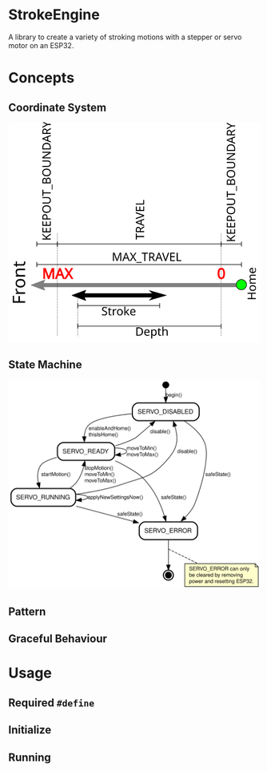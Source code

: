 # StrokeEngine
A library to create a variety of stroking motions with a stepper or servo motor on an ESP32.

# Concepts

## Coordinate System
![Coordinate System](./doc/Coordinates.svg)

## State Machine
![State Machine](./doc/state-machine.svg)
## Pattern

## Graceful Behaviour


# Usage

## Required ``#define``

## Initialize

## Running
